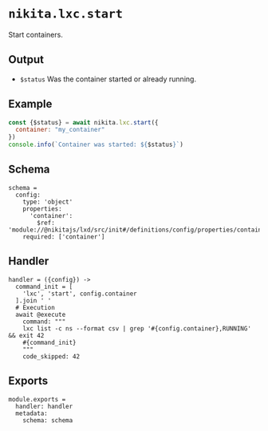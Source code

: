 
# `nikita.lxc.start`

Start containers.

## Output

* `$status`
  Was the container started or already running.

## Example

```js
const {$status} = await nikita.lxc.start({
  container: "my_container"
})
console.info(`Container was started: ${$status}`)
```

## Schema

    schema =
      config:
        type: 'object'
        properties:
          'container':
            $ref: 'module://@nikitajs/lxd/src/init#/definitions/config/properties/container'
        required: ['container']

## Handler

    handler = ({config}) ->
      command_init = [
        'lxc', 'start', config.container
      ].join ' '
      # Execution
      await @execute
        command: """
        lxc list -c ns --format csv | grep '#{config.container},RUNNING' && exit 42
        #{command_init}
        """
        code_skipped: 42

## Exports

    module.exports =
      handler: handler
      metadata:
        schema: schema
